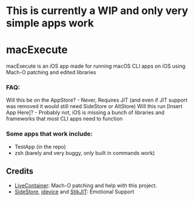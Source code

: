 # This is currently a WIP and only very simple apps work

# macExecute
macExecute is an iOS app made for running macOS CLI apps on iOS using Mach-O patching and edited libraries

### FAQ:
Will this be on the AppStore?
    - Never, Requires JIT (and even if JIT support was removed it would still need SideStore or AltStore)
Will this run [Insert App Here]?
    - Probably not, iOS is missing a bunch of libraries and frameworks that most CLI apps need to function


### Some apps that work include:
- TestApp (in the repo)
- zsh (barely and very buggy, only built in commands work)

## Credits
- [LiveContainer](https://github.com/LiveContainer/LiveContainer): Mach-O patching and help with this project.
- [SideStore](https://sidestore.io), [idevice](https://github.com/jkcoxson/idevice) and [StikJIT](https://stikdebug.xyz): Emotional Support
